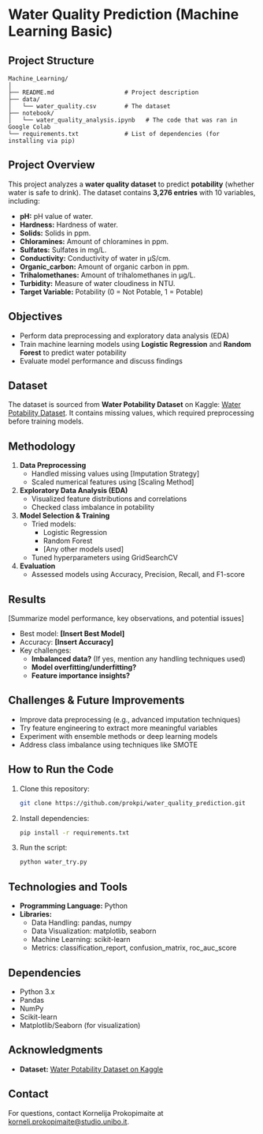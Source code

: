 # Water Quality Prediction (Machine Learning Basic)

## Project Structure

```
Machine_Learning/
│
├── README.md                    # Project description 
├── data/                        
│   └── water_quality.csv        # The dataset
├── notebook/                   
│   └── water_quality_analysis.ipynb   # The code that was ran in Google Colab
└── requirements.txt             # List of dependencies (for installing via pip)
```

## Project Overview
This project analyzes a **water quality dataset** to predict **potability** (whether water is safe to drink). The dataset contains **3,276 entries** with 10 variables, including:
  - **pH:** pH value of water.
  - **Hardness:** Hardness of water.
  - **Solids:** Solids in ppm.
  - **Chloramines:** Amount of chloramines in ppm.
  - **Sulfates:** Sulfates in mg/L.
  - **Conductivity:** Conductivity of water in μS/cm.
  - **Organic_carbon:** Amount of organic carbon in ppm.
  - **Trihalomethanes:** Amount of trihalomethanes in μg/L.
  - **Turbidity:** Measure of water cloudiness in NTU.
  - **Target Variable:** Potability (0 = Not Potable, 1 = Potable)

## Objectives
- Perform data preprocessing and exploratory data analysis (EDA)
- Train machine learning models using **Logistic Regression** and **Random Forest** to predict water potability
- Evaluate model performance and discuss findings

## Dataset
The dataset is sourced from **Water Potability Dataset** on Kaggle: [Water Potability Dataset](https://www.kaggle.com/datasets/adityakadiwal/water-potability). It contains missing values, which required preprocessing before training models.

## Methodology
1. **Data Preprocessing**
   - Handled missing values using [Imputation Strategy]
   - Scaled numerical features using [Scaling Method]
2. **Exploratory Data Analysis (EDA)**
   - Visualized feature distributions and correlations
   - Checked class imbalance in potability
3. **Model Selection & Training**
   - Tried models:
     - Logistic Regression
     - Random Forest
     - [Any other models used]
   - Tuned hyperparameters using GridSearchCV
4. **Evaluation**
   - Assessed models using Accuracy, Precision, Recall, and F1-score

## Results
[Summarize model performance, key observations, and potential issues]

- Best model: **[Insert Best Model]**
- Accuracy: **[Insert Accuracy]**
- Key challenges:
  - **Imbalanced data?** (If yes, mention any handling techniques used)
  - **Model overfitting/underfitting?**
  - **Feature importance insights?**

## Challenges & Future Improvements
- Improve data preprocessing (e.g., advanced imputation techniques)
- Try feature engineering to extract more meaningful variables
- Experiment with ensemble methods or deep learning models
- Address class imbalance using techniques like SMOTE

## How to Run the Code
1. Clone this repository:
   ```bash
   git clone https://github.com/prokpi/water_quality_prediction.git
   ```
2. Install dependencies:
   ```bash
   pip install -r requirements.txt
   ```
3. Run the script:
   ```bash
   python water_try.py
   ```

## Technologies and Tools
  - **Programming Language:** Python
  - **Libraries:**
    - Data Handling: pandas, numpy
    - Data Visualization: matplotlib, seaborn
    - Machine Learning: scikit-learn
    - Metrics: classification_report, confusion_matrix, roc_auc_score

## Dependencies
- Python 3.x
- Pandas
- NumPy
- Scikit-learn
- Matplotlib/Seaborn (for visualization)

## Acknowledgments
- **Dataset:** [Water Potability Dataset on Kaggle](https://www.kaggle.com/datasets/adityakadiwal/water-potability)

## Contact
For questions, contact Kornelija Prokopimaite at korneli.prokopimaite@studio.unibo.it.




